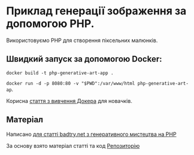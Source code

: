 # Приклад генерації зображення за допомогою PHP.

Використовуємо PHP для створення піксельних малюнків.

## Швидкий запуск за допомогою Docker:

```docker build -t php-generative-art-app .```

```docker run -d -p 8080:80 -v "$PWD":/var/www/html php-generative-art-ap```.

Корисна [стаття з вивчення Докера](https://badtry.net/docker-tutorial-dlia-novichkov-rassmatrivaiem-docker-tak-iesli-by-on-byl-ighrovoi-pristavkoi/) для новачків.

## Матеріал
Написано [для статті badtry.net з генеративного мистецтва на PHP](https://badtry.net/gienieriruiem-piksielnyie-izobrazhieniia-s-pomoshchiu-php-ghienierator-avatarok-i-piksielnykh-ghorodov-ghienierativnyi-art-php)

За основу взято матеріал статті та код [Репозиторію](https://github.com/BinaryMoon/php-generative-art/tree/main/image-stacks)
